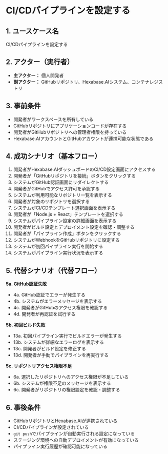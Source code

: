 # CI/CDパイプラインを設定する

## 1. ユースケース名
CI/CDパイプラインを設定する

## 2. アクター（実行者）
- **主アクター：** 個人開発者
- **副アクター：** GitHubリポジトリ、Hexabase.AIシステム、コンテナレジストリ

## 3. 事前条件
- 開発者がワークスペースを所有している
- GitHubリポジトリにアプリケーションコードが存在する
- 開発者がGitHubリポジトリへの管理者権限を持っている
- Hexabase.AIアカウントとGitHubアカウントが連携可能な状態である

## 4. 成功シナリオ（基本フロー）
1. 開発者がHexabase.AIダッシュボードのCI/CD設定画面にアクセスする
2. 開発者が「GitHubリポジトリを接続」ボタンをクリックする
3. システムがGitHub認証画面にリダイレクトする
4. 開発者がGitHubでアクセス許可を承認する
5. システムが利用可能なリポジトリ一覧を表示する
6. 開発者が対象のリポジトリを選択する
7. システムがCI/CDテンプレート選択画面を表示する
8. 開発者が「Node.js + React」テンプレートを選択する
9. システムがパイプライン設定の詳細画面を表示する
10. 開発者がビルド設定とデプロイメント設定を確認・調整する
11. 開発者が「パイプライン作成」ボタンをクリックする
12. システムがWebhookをGitHubリポジトリに設定する
13. システムが初回パイプライン実行を開始する
14. システムがパイプライン実行状況を表示する

## 5. 代替シナリオ（代替フロー）
**5a. GitHub認証失敗**
- 4a. GitHub認証でエラーが発生する
- 4b. システムがエラーメッセージを表示する
- 4c. 開発者がGitHubのアクセス権限を確認する
- 4d. 開発者が再認証を試行する

**5b. 初回ビルド失敗**
- 13a. 初回パイプライン実行でビルドエラーが発生する
- 13b. システムが詳細なエラーログを表示する
- 13c. 開発者がビルド設定を修正する
- 13d. 開発者が手動でパイプラインを再実行する

**5c. リポジトリアクセス権限不足**
- 6a. 選択したリポジトリへのアクセス権限が不足している
- 6b. システムが権限不足のメッセージを表示する
- 6c. 開発者がリポジトリの権限設定を確認・調整する

## 6. 事後条件
- GitHubリポジトリとHexabase.AIが連携されている
- CI/CDパイプラインが設定されている
- `git push`でパイプラインが自動実行される設定になっている
- ステージング環境への自動デプロイメントが有効になっている
- パイプライン実行履歴が確認可能になっている 